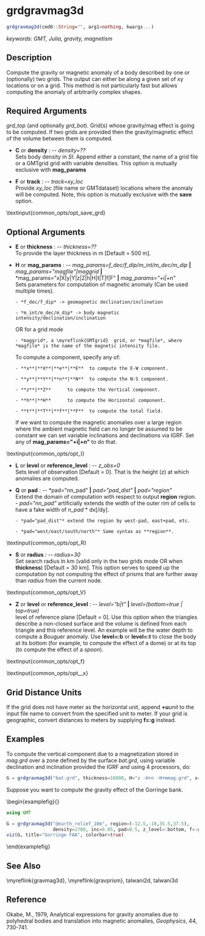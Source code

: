 # grdgravmag3d

```julia
grdgravmag3d(cmd0::String="", arg1=nothing, kwargs...)
```

*keywords: GMT, Julia, gravity, magnetism*

Description
-----------

Compute the gravity or magnetic anomaly of a body described by one or (optionally) two grids.
The output can either be along a given set of xy locations or on a grid. This method is not
particularly fast but allows computing the anomaly of arbitrarily complex shapes.

Required Arguments
------------------

*grd_top* (and optionally *grd_bot*). Grid(s) whose gravity/mag effect is going to be computed.
If two grids are provided then the gravity/magnetic effect of the volume between them is computed.

- **C** or **density** : -- *density=??*\
    Sets body density in _SI_. Append either a constant, the name of a grid file or a GMTgrid
    grid with variable densities. This option is mutually exclusive with **mag_params**

- **F** or **track** : -- *track=xy_loc*\
    Provide *xy_loc* (file name or GMTdataset) locations where the anomaly will be computed. Note,
    this option is mutually exclusive with the **save** option.

\textinput{common_opts/opt_save_grd}

Optional Arguments
------------------

- **E** or **thickness** : -- *thickness=??*\
    To provide the layer thickness in m [Default = 500 m].

- **H** or **mag_params** : -- *mag_params=f_dec/f_dip/m_int/m_dec/m_dip* **|** *mag_params="magfile"|maggrid* **|**  *mag_params="x|X|y|Y|z|Z|h|H|t|T|f|F" **|** *mag_params="+i|+n"*\
    Sets parameters for computation of magnetic anomaly (Can be used multiple times).

      - *f_dec/f_dip* -> geomagnetic declination/inclination

      - *m_int/m_dec/m_dip* -> body magnetic intensity/declination/inclination

    OR for a grid mode

      - *maggrid*, a \myreflink{GMTgrid}  grid, or *magfile*, where *magfile* is the name of the magnetic intensity file.

    To compute a component, specify any of:

      - **x**|**X**|**e**|**E**  to compute the E-W component.

      - **y**|**Y**|**n**|**N**  to compute the N-S component.

      - **z**|**Z**      to compute the Vertical component.

      - **h**|**H**      to compute the Horizontal component.

      - **t**|**T**|**f**|**F**  to compute the total field.

    If we want to compute the magnetic anomalies over a large region where the ambient magnetic field
    can no longer be assumed to be constant we can set variable inclinations and declinations via IGRF.
    Set any of **mag_params="+i|+n"** to do that.

\textinput{common_opts/opt_I}

- **L** or **level** or **reference_level** : -- *z_obs=0*\
    Sets level of observation [Default = 0]. That is the height (z) at which anomalies are computed.

- **Q** or **pad** : -- *pad="nn_pad" **|** *pad="pad_dist"* **|** *pad="region"*\
    Extend the domain of computation with respect to output **region** region.
      - *pad="nn_pad"* artificially extends the width of the outer rim of cells to have a fake width of *n_pad* * dx[/dy].

      - *pad="pad_dist"* extend the region by west-pad, east+pad, etc.

      - *pad="west/east/south/north"* Same syntax as **region**.

\textinput{common_opts/opt_R}

- **S** or **radius** : -- *radius=30*\
    Set search radius in km (valid only in the two grids mode OR when **thickness**) [Default = 30 km].
    This option serves to speed up the computation by not computing the effect of prisms that
    are further away than *radius* from the current node.

\textinput{common_opts/opt_V}

- **Z** or **level** or **reference_level** : -- *level="b|t"* **|** *level=(bottom=true | top=true)*\
    level of reference plane [Default = 0]. Use this option when the triangles describe a non-closed
    surface and the volume is defined from each triangle and this reference level. An example will be
    the water depth to compute a Bouguer anomaly. Use **level=:b** or **level=:t** to close the body
    at its bottom (for example, to compute the effect of a dome) or at its top (to compute the effect of a *spoon*).

\textinput{common_opts/opt_f}

\textinput{common_opts/opt__x}

Grid Distance Units
-------------------

If the grid does not have meter as the horizontal unit, append **+u**_unit_ to the input file name to convert from the
specified unit to meter. If your grid is geographic, convert distances to meters by supplying **f=:g** instead.

Examples
--------

To compute the vertical component due to a magnetization stored in *mag.grd* over a zone defined by
the surface *bat.grd*, using variable declination and inclination provided the IGRF and using 4
processors, do:

```julia
G = grdgravmag3d("bat.grd", thickness=10000, H="z -H+n -H+mmag.grd", x=4, radius=50);
```

Suppose you want to compute the gravity effect of the Gorringe bank.

\begin{examplefig}{}
```julia
using GMT

G = grdgravmag3d("@earth_relief_10m", region=(-12.5,-10,35.5,37.5),
                 density=2700, inc=0.05, pad=0.5, z_level=:bottom, f=:g);
viz(G, title="Gorringe FAA", colorbar=true)
```
\end{examplefig}


See Also
--------

\myreflink{gravmag3d}, \myreflink{gravprism}, talwani2d, talwani3d

Reference
---------

Okabe, M., 1979, Analytical expressions for gravity anomalies due to
polyhedral bodies and translation into magnetic anomalies, *Geophysics*,
44, 730-741.
